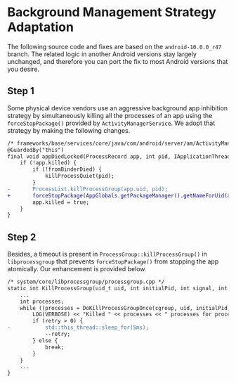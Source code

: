 # Background Management Strategy Adaptation

The following source code and fixes are based on the `android-10.0.0_r47` branch.
The related logic in another Android versions stay largely unchanged, and therefore you can port the fix to most Android versions that you desire. 

## Step 1

Some physical device vendors use an aggressive background app inhibition strategy by simultaneously killing all the processes of an app using the `forceStopPackage()` provided by `ActivityManagerService`.
We adopt that strategy by making the following changes.

```diff
/* frameworks/base/services/core/java/com/android/server/am/ActivityManagerService.java */
@GuardedBy("this")
final void appDiedLocked(ProcessRecord app, int pid, IApplicationThread thread, boolean fromBinderDied) {
    if (!app.killed) {
        if (!fromBinderDied) {
            killProcessQuiet(pid);
        }
-       ProcessList.killProcessGroup(app.uid, pid);
+       forceStopPackage(AppGlobals.getPackageManager().getNameForUid(app.uid), 0);
        app.killed = true;
    }
}
```

## Step 2

Besides, a timeout is present in `ProcessGroup::killProcessGroup()` in `libprocessgroup` that prevents `forceStopPackage()` from stopping the app atomically.
Our enhancement is provided below.

```diff
/* system/core/libprocessgroup/processgroup.cpp */
static int KillProcessGroup(uid_t uid, int initialPid, int signal, int retries, int* max_processes) {
    ...
    int processes;
    while ((processes = DoKillProcessGroupOnce(cgroup, uid, initialPid, signal)) > 0) {
        LOG(VERBOSE) << "Killed " << processes << " processes for processgroup " << initialPid;
        if (retry > 0) {
-           std::this_thread::sleep_for(5ms);
            --retry;
        } else {
            break;
        }
    }
    ...
}
```